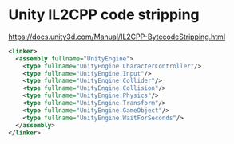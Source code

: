 Unity IL2CPP code stripping
====

https://docs.unity3d.com/Manual/IL2CPP-BytecodeStripping.html

```xml
<linker>
  <assembly fullname="UnityEngine">
    <type fullname="UnityEngine.CharacterController"/>
    <type fullname="UnityEngine.Input"/>
    <type fullname="UnityEngine.Collider"/>
    <type fullname="UnityEngine.Collision"/>
    <type fullname="UnityEngine.Physics"/>
    <type fullname="UnityEngine.Transform"/>
    <type fullname="UnityEngine.GameObject"/>
    <type fullname="UnityEngine.WaitForSeconds"/>
  </assembly>
</linker>
```
